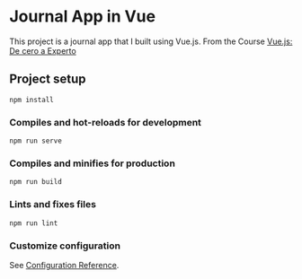 # Journal App in Vue
This project is a journal app that I built using Vue.js. 
From the Course [Vue.js: De cero a Experto](https://github.com/mjesusoj/Course-Vue)

## Project setup
```
npm install
```

### Compiles and hot-reloads for development
```
npm run serve
```

### Compiles and minifies for production
```
npm run build
```

### Lints and fixes files
```
npm run lint
```

### Customize configuration
See [Configuration Reference](https://cli.vuejs.org/config/).
